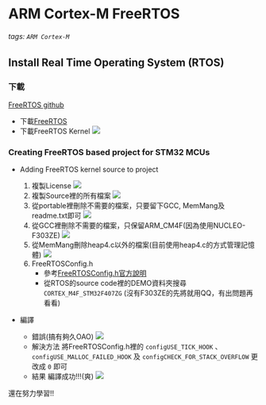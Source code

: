 # ARM Cortex-M FreeRTOS
###### tags: `ARM Cortex-M`

## Install Real Time Operating System (RTOS)
### 下載
[FreeRTOS github](https://github.com/FreeRTOS/FreeRTOS/releases)
- 下載[FreeRTOS](https://freertos.org/)
- 下載FreeRTOS Kernel
  ![](https://i.imgur.com/He0LcGg.png)

### Creating FreeRTOS based project for STM32 MCUs
- Adding FreeRTOS kernel source to project
  1. 複製License
     ![](https://i.imgur.com/NyqwLJG.png)
  2. 複製Source裡的所有檔案
     ![](https://i.imgur.com/5mW2kZj.png)
  3. 從portable裡刪除不需要的檔案，只要留下GCC, MemMang及readme.txt即可
     ![](https://i.imgur.com/56abKIB.png)
  4. 從GCC裡刪除不需要的檔案，只保留ARM_CM4F(因為使用NUCLEO-F303ZE)
     ![](https://i.imgur.com/If3hpyg.png)
  5. 從MemMang刪除heap4.c以外的檔案(目前使用heap4.c的方式管理記憶體)
     ![](https://i.imgur.com/03Z6NvV.png)
  6. FreeRTOSConfig.h
     - 參考[FreeRTOSConfig.h官方說明](https://freertos.org/a00110.html)
     - 從RTOS的source code裡的DEMO資料夾搜尋`CORTEX_M4F_STM32F407ZG` (沒有F303ZE的先將就用QQ，有出問題再看看)

- 編譯
  - 錯誤(搞有夠久OAO)
    ![](https://i.imgur.com/JBBbbeH.png)
  - 解決方法
    將FreeRTOSConfig.h裡的 `configUSE_TICK_HOOK` 、 `configUSE_MALLOC_FAILED_HOOK` 及 `configCHECK_FOR_STACK_OVERFLOW` 更改成 `0` 即可
  - 結果
    編譯成功!!!(爽)
    ![](https://i.imgur.com/JjfRH0Q.png)

還在努力學習!!